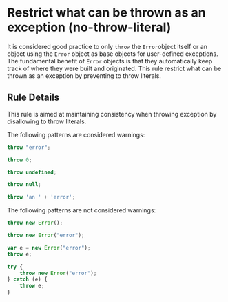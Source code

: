 # Restrict what can be thrown as an exception (no-throw-literal)

It is considered good practice to only `throw` the `Error`object itself or an object using the `Error` object as base objects for user-defined exceptions.
The fundamental benefit of `Error` objects is that they automatically keep track of where they were built and originated.
This rule restrict what can be thrown as an exception by preventing to throw literals.

## Rule Details

This rule is aimed at maintaining consistency when throwing exception by disallowing to throw literals.

The following patterns are considered warnings:

```js
throw "error";

throw 0;

throw undefined;

throw null;

throw 'an ' + 'error';
```

The following patterns are not considered warnings:

```js
throw new Error();

throw new Error("error");

var e = new Error("error");
throw e;

try {
    throw new Error("error");
} catch (e) {
    throw e;
}
```
